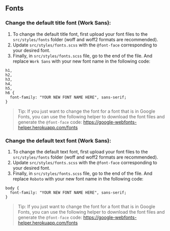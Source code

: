 ## Fonts

### Change the default title font (Work Sans):

1. To change the default title font, first upload your font files to the `src/styles/fonts` folder (woff and woff2 formats are recommended).
2. Update `src/styles/fonts.scss` with the `@font-face` corresponding to your desired font.
3. Finally, in `src/styles/fonts.scss` file, go to the end of the file. And replace `Work Sans` with your new font name in the following code:

```
h1,
h2,
h3,
h4,
h5,
h6 {
  font-family: "YOUR NEW FONT NAME HERE", sans-serif;
}

```

> Tip: If you just want to change the font for a font that is in Google Fonts, you can use the following helper to download the font files and generate the `@font-face` code: https://google-webfonts-helper.herokuapp.com/fonts

### Change the default text font (Work Sans):

1. To change the default text font, first upload your font files to the `src/styles/fonts` folder (woff and woff2 formats are recommended).
2. Update `src/styles/fonts.scss` with the `@font-face` corresponding to your desired font.
3. Finally, in `src/styles/fonts.scss` file, go to the end of the file. And replace `Roboto` with your new font name in the following code:

```
body {
  font-family: "YOUR NEW FONT NAME HERE", sans-serif;
}
```

> Tip: If you just want to change the font for a font that is in Google Fonts, you can use the following helper to download the font files and generate the `@font-face` code: https://google-webfonts-helper.herokuapp.com/fonts
